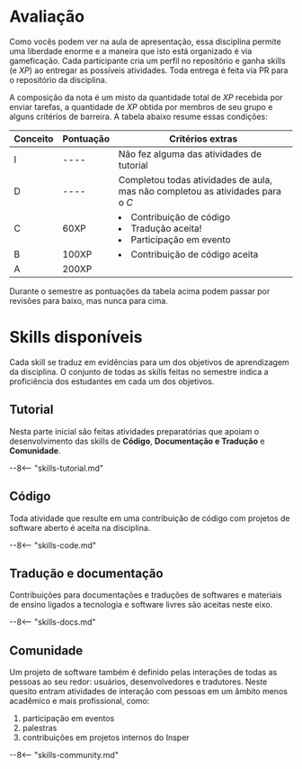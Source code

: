 # Avaliação

Como vocês podem ver na aula de apresentação, essa disciplina permite uma liberdade enorme e a maneira que isto está organizado é via gameficação. Cada participante cria um perfil no repositório e ganha skills (e *XP*) ao entregar as possíveis atividades. Toda entrega é feita via PR para o repositório da disciplina.

A composição da nota é um misto da quantidade total de *XP* recebida por enviar tarefas, a quantidade de *XP* obtida por membros de seu grupo e alguns critérios de barreira. A tabela abaixo resume essas condições:

Conceito | Pontuação            | Critérios extras
-------- | -------------------- | ------------------------------------------
I        | ----                 | Não fez alguma das atividades de tutorial
D        | ----                 | Completou todas atividades de aula, mas não completou as atividades para o *C*
C        | 60XP                 | <li>Contribuição de código</li><li>Tradução aceita!</li><li>Participação em evento</li>
B        | 100XP                | <li>Contribuição de código aceita</li>
A        | 200XP                | 

Durante o semestre as pontuações da tabela acima podem passar por revisões para baixo, mas nunca para cima. 

# Skills disponíveis

Cada skill se traduz em evidências para um dos objetivos de aprendizagem da disciplina. O conjunto de todas as skills feitas no semestre indica a proficiência dos estudantes em cada um dos objetivos. 

## Tutorial

Nesta parte inicial são feitas atividades preparatórias que apoiam o desenvolvimento das skills de **Código**, **Documentação e Tradução** e **Comunidade**.

--8<-- "skills-tutorial.md"

## Código

Toda atividade que resulte em uma contribuição de código com projetos de software aberto é aceita na disciplina.  

--8<-- "skills-code.md"

## Tradução e documentação

Contribuições para documentações e traduções de softwares e materiais de ensino ligados a tecnologia e software livres são aceitas neste eixo.

--8<-- "skills-docs.md"


## Comunidade

Um projeto de software também é definido pelas interações de todas as pessoas ao seu redor: usuários, desenvolvedores e tradutores. Neste quesito entram atividades de interação com pessoas em um âmbito menos acadêmico e mais profissional, como:

1. participação em eventos
1. palestras
1. contribuições em projetos internos do Insper

--8<-- "skills-community.md"
